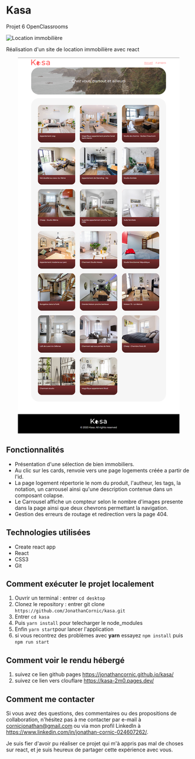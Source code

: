# Kasa
Projet 6 OpenClassrooms

![Location immobilière](https://img.shields.io/badge/Location%20immobilière-kasa-red)

Réalisation d'un site de location immobilière avec react

<div align="center">
<img src="https://github.com/JonathanCornic/kasa/blob/main/kasa-preview.png.png">
</div>

## Fonctionnalités

- Présentation d'une sélection de bien immobiliers.
- Au clic sur les cards, renvoie vers une page logements créée a partir de l'id.
- La page logement répertorie le nom du produit, l'autheur, les tags, la notation, un carrousel ainsi qu'une description contenue dans un composant colapse.
- Le Carrousel affiche un compteur selon le nombre d'images presente dans la page ainsi que deux chevrons permettant la navigation.
- Gestion des erreurs de routage et redirection vers la page 404. 

## Technologies utilisées

- Create react app
- React
- CSS3
- Git

## Comment exécuter le projet localement

1. Ouvrir un terminal : entrer `cd desktop`
2. Clonez le repository : entrer git clone `https://github.com/JonathanCornic/kasa.git`
3. Entrer `cd kasa`
4. Puis `yarn install` pour telecharger le node_modules
5. Enfin `yarn start`pour lancer l'application
6. si vous recontrez des problèmes avec __yarn__ essayez `npm install` puis `npm run start`

## Comment voir le rendu hébergé

1. suivez ce lien github pages https://jonathancornic.github.io/kasa/
2. suivez ce lien vers clouflare https://kasa-2m0.pages.dev/

## Comment me contacter

Si vous avez des questions, des commentaires ou des propositions de collaboration, n'hésitez pas à me contacter par e-mail à cornicjonathan@gmail.com ou via mon profil LinkedIn à https://www.linkedin.com/in/jonathan-cornic-024607262/.

Je suis fier d'avoir pu réaliser ce projet qui m'à appris pas mal de choses sur react, et je suis heureux de partager cette expérience avec vous.

